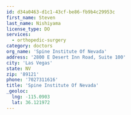 ```yaml
---
id: d34a0463-d1c1-43cf-be86-fb9b4c29953c
first_name: Steven
last_name: Nishiyama
license_type: DO
services:
  - orthopedic-surgery
category: doctors
org_name: 'Spine Institute Of Nevada'
address: '2800 E Desert Inn Road, Suite 100'
city: 'Las Vegas'
state: NV
zip: '89121'
phone: '7027311616'
title: 'Spine Institute Of Nevada'
_geoloc:
  lng: -115.0903
  lat: 36.121972
---
```

